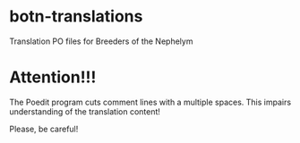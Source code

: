 # botn-translations
Translation PO files for Breeders of the Nephelym

# Attention!!!
The Poedit program cuts comment lines with a multiple spaces. This impairs understanding of the translation content!

Please, be careful!
